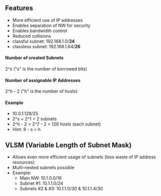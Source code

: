 ## Features
- More efficient use of IP addresses
- Enables separation of NW for security
- Enables bandwidth control
- Reduced collisions
- classful subnet: 192.168.1.0/**24**
- classless subnet: 192.168.1.64/**26**

#### Number of created Subnets
2^s ("s" is the number of borrowed bits)

#### Number of assignable IP Addresses
2^h - 2 ("h" is the number of hosts)

#### Example
- 10.0.1.128/25
- 2^s = 2^1 = 2 subnets
- 2^h - 2 = 2^7 - 2 = 126 hosts (each subnet)
- Hint: 8 - s = h

## VLSM (Variable Length of Subnet Mask)
- Allows even more efficient usage of subnets (less waste of IP address resources)
- Multi-nested subnets possible 
- Example:
   - Main NW: 10.1.0.0/16
   - Subnet #1: 10.1.1.0/24
   - Subnets #2 & #3: 10.1.1.0/30 & 10.1.1.4/30


